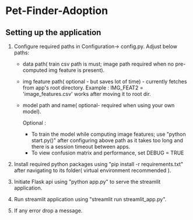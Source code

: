 # Pet-Finder-Adoption

## Setting up the application


1. Configure required paths in Configuration-> config.py. Adjust below paths:
   - data path( train csv path is must; image path required when no pre-computed img feature is present).
   - img feature path( optional - but saves lot of time) - currently fetches from app's root directory. Example : IMG_FEAT2 = 'image_features.csv' works after moving it to root dir.
   - model path and name( optional- required when using your own model).
     
     Optional :
     - To train the model while computing image features; use "python start.py()" after configuring above path as it takes too long and there is a session timeout between apps.
     - To view confusion matrix and performance, set DEBUG = TRUE
    
2. Install required python packages using "pip install -r requirements.txt" after navigating to its folder( virtual environment recommended ).
3. Initiate Flask api using "python app.py" to serve the streamlit application.
4. Run streamlit application using "streamlit run streamlit_app.py".
5. If any error drop a message.
